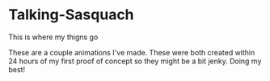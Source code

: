 # Talking-Sasquach
This is where my thigns go

These are a couple animations I've made.  These were both created within 24 hours of my first proof of concept so they might be a bit jenky.  Doing my best!
